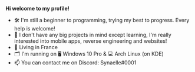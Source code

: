 **Hi welcome to my profile!**
- 🛠️ I'm still a beginner to programming, trying my best to progress. Every help is welcome!
- 💭 I don't have any big projects in mind except learning, I'm really interested into mobile apps, reverse engineering and websites!
- 🧭 Living in France
- 🗂️ I'm running on 🖥️ Windows 10 Pro & 💻 Arch Linux (on KDE) 
- 📫 You can contact me on Discord: Synaelle#0001
